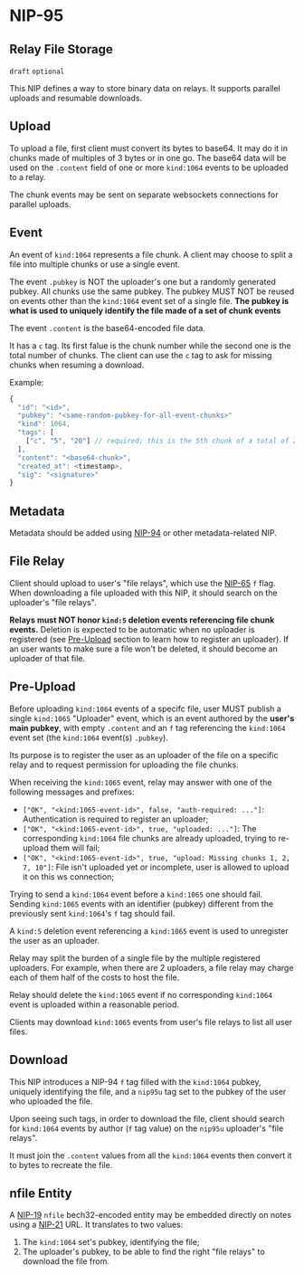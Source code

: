 NIP-95
======

Relay File Storage
------------------

`draft` `optional`

This NIP defines a way to store binary data on relays. It supports parallel uploads and resumable downloads.

## Upload

To upload a file, first client must convert its bytes to base64. It may do it in chunks made of multiples of 3 bytes or in one go.
The base64 data will be used on the `.content` field of one or more `kind:1064` events to be uploaded to a relay.

The chunk events may be sent on separate websockets connections for parallel uploads.

## Event

An event of `kind:1064` represents a file chunk. A client may choose to split a file
into multiple chunks or use a single event.

The event `.pubkey` is NOT the uploader's one but a randomly generated pubkey. All chunks
use the same pubkey. The pubkey MUST NOT be reused on events other than the
`kind:1064` event set of a single file.
**The pubkey is what is used to uniquely identify the file made of a set of chunk events**

The event `.content` is the base64-encoded file data.

It has a `c` tag. Its first falue is the chunk number while the second one is the total number of chunks.
The client can use the `c` tag to ask for missing chunks when resuming a download.

Example:

```js
{
  "id": "<id>",
  "pubkey": "<same-random-pubkey-for-all-event-chunks>"
  "kind": 1064,
  "tags": [
    ["c", "5", "20"] // required; this is the 5th chunk of a total of 20
  ],
  "content": "<base64-chunk>",
  "created_at": <timestamp>,
  "sig": "<signature>"
}
```

## Metadata

Metadata should be added using [NIP-94](94.md) or other metadata-related NIP.

## File Relay

Client should upload to user's "file relays", which use the [NIP-65](65.md) `f` flag.
When downloading a file uploaded with this NIP, it should search on the uploader's "file relays".

**Relays must NOT honor `kind:5` deletion events referencing file chunk events.** Deletion
is expected to be automatic when no uploader is registered (see [Pre-Upload](#pre-upload) section
to learn how to register an uploader). If an user wants to make sure a file won't be deleted, it
should become an uploader of that file.

## Pre-Upload

Before uploading `kind:1064` events of a specifc file,
user MUST publish a single `kind:1065` "Uploader" event,
which is an event authored by the **user's main pubkey**,
with empty `.content` and an `f` tag referencing the `kind:1064`
event set (the `kind:1064` event(s) `.pubkey`).

Its purpose is to register the user as an uploader of the file on a specific relay and to request permission
for uploading the file chunks.

When receiving the `kind:1065` event, relay may answer with one of the following messages and prefixes:

- `["OK", "<kind:1065-event-id>", false, "auth-required: ..."]`: Authentication is required to register an uploader;
- `["OK", "<kind:1065-event-id>", true, "uploaded: ..."]`: The corresponding `kind:1064` file chunks are already uploaded, trying to re-upload them will fail;
- `["OK", "<kind:1065-event-id>", true, "upload: Missing chunks 1, 2, 7, 10"]`: File isn't uploaded yet or incomplete, user is allowed to upload it on this ws connection;

Trying to send a `kind:1064` event before a `kind:1065` one should fail.
Sending `kind:1065` events with an identifier (pubkey) different from the previously sent `kind:1064`'s `f` tag should fail.

A `kind:5` deletion event referencing a `kind:1065` event is used to unregister the user as an uploader.

Relay may split the burden of a single file by the multiple registered uploaders. For example, when there are 2 uploaders,
a file relay may charge each of them half of the costs to host the file.

Relay should delete the `kind:1065` event if no corresponding `kind:1064` event is uploaded within a reasonable period.

Clients may download `kind:1065` events from user's file relays to list all user files.

## Download

This NIP introduces a NIP-94 `f` tag filled with the `kind:1064` pubkey, uniquely identifying the file,
and a `nip95u` tag set to the pubkey of the user who uploaded the file.

Upon seeing such tags, in order to download the file, client should search for `kind:1064` events
by author (`f` tag value) on the `nip95u` uploader's "file relays".

It must join the `.content` values from all the `kind:1064` events then convert it to bytes to recreate the file.

## nfile Entity

A [NIP-19](19.md) `nfile` bech32-encoded entity may be embedded directly on notes using a [NIP-21](21.md) URL.
It translates to two values:

1) The `kind:1064` set's pubkey, identifying the file;
2) The uploader's pubkey, to be able to find the right "file relays" to download the file from.
